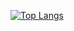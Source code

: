 
[![Top Langs](https://github-readme-stats.vercel.app/api/top-langs/?username=fridavbg&layout=compact)](https://github.com/fridavbg/github-readme-stats)
